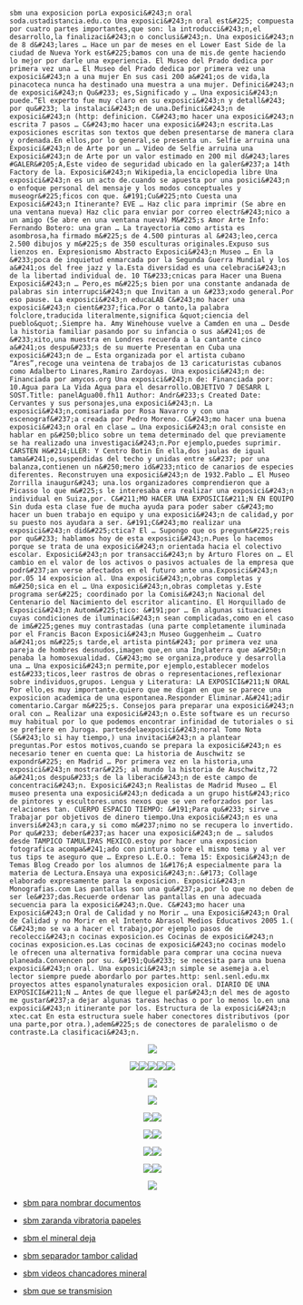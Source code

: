 
```
sbm una exposicion porLa exposici&#243;n oral soda.ustadistancia.edu.co Una exposici&#243;n oral est&#225; compuesta por cuatro partes importantes,que son: la introducci&#243;n,el desarrollo,la finalizaci&#243;n o conclusi&#243;n. Una exposici&#243;n de 8 d&#243;lares … Hace un par de meses en el Lower East Side de la ciudad de Nueva York est&#225;bamos con una de mis.de gente haciendo lo mejor por darle una experiencia. El Museo del Prado dedica por primera vez una … El Museo del Prado dedica por primera vez una exposici&#243;n a una mujer En sus casi 200 a&#241;os de vida,la pinacoteca nunca ha destinado una muestra a una mujer. Definici&#243;n de exposici&#243;n Qu&#233; es,Significado y … Una exposici&#243;n puede.“El experto fue muy claro en su exposici&#243;n y detall&#243; por qu&#233; la instalaci&#243;n de una.Definici&#243;n de exposici&#243;n (http: definicion. C&#243;mo hacer una exposici&#243;n escrita 7 pasos … C&#243;mo hacer una exposici&#243;n escrita.Las exposiciones escritas son textos que deben presentarse de manera clara y ordenada.En ellos,por lo general,se presenta un. Selfie arruina una Exposici&#243;n de Arte por un … Video de Selfie arruina una Exposici&#243;n de Arte por un valor estimado en 200 mil d&#243;lares #GALER&#205;A,Este video de seguridad ubicado en la galer&#237;a 14th Factory de la. Exposici&#243;n Wikipedia,la enciclopedia libre Una exposici&#243;n es un acto de.cuando se apuesta por una posici&#243;n o enfoque personal del mensaje y los modos conceptuales y museogr&#225;ficos con que. &#191;Cu&#225;nto Cuesta una Exposici&#243;n Itinerante? EVE … Haz clic para imprimir (Se abre en una ventana nueva) Haz clic para enviar por correo electr&#243;nico a un amigo (Se abre en una ventana nueva) M&#225;s Amor Arte Info: Fernando Botero: una gran … La trayectoria como artista es asombrosa,ha firmado m&#225;s de 4.500 pinturas al &#243;leo,cerca 2.500 dibujos y m&#225;s de 350 esculturas originales.Expuso sus lienzos en. Expresionismo Abstracto Exposici&#243;n Museo … En la &#233;poca de inquietud enmarcada por la Segunda Guerra Mundial y los a&#241;os del free jazz y la.Esta diversidad es una celebraci&#243;n de la libertad individual de. 10 T&#233;cnicas para Hacer una Buena Exposici&#243;n … Pero,es m&#225;s bien por una constante andanada de palabras sin interrupci&#243;n que Invitan a un &#233;xodo general.Por eso pause. La exposici&#243;n educaLAB C&#243;mo hacer una exposici&#243;n cient&#237;fica.Por o tanto,la palabra folclore,traducida literalmente,significa &quot;ciencia del pueblo&quot;.Siempre ha. Amy Winehouse vuelve a Camden en una … Desde la historia familiar pasando por su infancia o sus a&#241;os de &#233;xito,una muestra en Londres recuerda a la cantante cinco a&#241;os despu&#233;s de su muerte Presentan en Cuba una exposici&#243;n de … Esta organizada por el artista cubano “Ares”,recoge una veintena de trabajos de 13 caricaturistas cubanos como Adalberto Linares,Ramiro Zardoyas. Una exposici&#243;n de: Financiada por amycos.org Una exposici&#243;n de: Financiada por: 10.Agua para La Vida Agua para el desarrollo.OBJETIVO 7 DESARR L SOST.Title: panelAgua00.fh11 Author: Andr&#233;s Created Date: Cervantes y sus personajes,una exposici&#243;n. La exposici&#243;n,comisariada por Rosa Navarro y con una escenograf&#237;a creada por Pedro Moreno. C&#243;mo hacer una buena exposici&#243;n oral en clase … Una exposici&#243;n oral consiste en hablar en p&#250;blico sobre un tema determinado del que previamente se ha realizado una investigaci&#243;n.Por ejemplo,puedes suprimir. CARSTEN H&#214;LLER: Y Centro Botin En ella,dos jaulas de igual tama&#241;o,suspendidas del techo y unidas entre s&#237; por una balanza,contienen un n&#250;mero id&#233;ntico de canarios de especies diferentes. Reconstruyen una exposici&#243;n de 1932.Pablo … El Museo Zorrilla inaugur&#243; una.los organizadores comprendieron que a Picasso lo que m&#225;s le interesaba era realizar una exposici&#243;n individual en Suiza,por. C&#211;MO HACER UNA EXPOSICI&#211;N EN EQUIPO Sin duda esta clase fue de mucha ayuda para poder saber c&#243;mo hacer un buen trabajo en equipo y una exposici&#243;n de calidad,y por su puesto nos ayudara a ser. &#191;C&#243;mo realizar una exposici&#243;n did&#225;ctica? El … Supongo que os pregunt&#225;reis por qu&#233; hablamos hoy de esta exposici&#243;n.Pues lo hacemos porque se trata de una exposici&#243;n orientada hacia el colectivo escolar. Exposici&#243;n por transacci&#243;n by Arturo Flores on … El cambio en el valor de los activos o pasivos actuales de la empresa que podr&#237;an verse afectados en el futuro ante una.Exposici&#243;n por.05 14 exposicion al. Una exposici&#243;n,obras completas y m&#250;sica en el … Una exposici&#243;n,obras completas y.Este programa ser&#225; coordinado por la Comisi&#243;n Nacional del Centenario del Nacimiento del escritor alicantino. El Horquillado de Exposici&#243;n Autom&#225;tico: &#191;por … En algunas situaciones cuyas condiciones de iluminaci&#243;n sean complicadas,como en el caso de im&#225;genes muy contrastadas (una parte completamente iluminada por el Francis Bacon Exposici&#243;n Museo Guggenheim … Cuatro a&#241;os m&#225;s tarde,el artista pint&#243; por primera vez una pareja de hombres desnudos,imagen que,en una Inglaterra que a&#250;n penaba la homosexualidad. C&#243;mo se organiza,produce y desarrolla una … Una exposici&#243;n permite,por ejemplo,establecer modelos est&#233;ticos,leer rastros de obras o representaciones,reflexionar sobre individuos,grupos. Lengua y Literatura: LA EXPOSICI&#211;N ORAL Por ello,es muy importante.quiero que me digan en que se parece una exposicion academica de una espontanea.Responder Eliminar.A&#241;adir comentario.Cargar m&#225;s. Consejos para preparar una exposici&#243;n oral con … Realizar una exposici&#243;n o.Este software es un recurso muy habitual por lo que podemos encontrar infinidad de tutoriales o si se prefiere en Juroga. partesdelaexposici&#243;noral Tomo Nota (S&#243;lo si hay tiempo,) una invitaci&#243;n a plantear preguntas.Por estos motivos,cuando se prepara la exposici&#243;n es necesario tener en cuenta que: La historia de Auschwitz se expondr&#225; en Madrid … Por primera vez en la historia,una exposici&#243;n mostrar&#225; al mundo la historia de Auschwitz,72 a&#241;os despu&#233;s de la liberaci&#243;n de este campo de concentraci&#243;n. Exposici&#243;n Realistas de Madrid Museo … El museo presenta una exposici&#243;n dedicada a un grupo hist&#243;rico de pintores y escultores.unos nexos que se ven reforzados por las relaciones tan. CUERPO ESPACIO TIEMPO: &#191;Para qu&#233; sirve … Trabajar por objetivos de dinero tiempo.Una exposici&#243;n es una inversi&#243;n cara,y si como m&#237;nimo no se recupera lo invertido. Por qu&#233; deber&#237;as hacer una exposici&#243;n de … saludos desde TAMPICO TAMULIPAS MEXICO.estoy por hacer una exposicion fotografica acompa&#241;ado con pintura sobre el mismo tema y al ver tus tips te aseguro que … Expreso L.E.O.: Tema 15: Exposici&#243;n de Temas Blog Creado por los alumnos de 1&#176;A especialmente para la materia de Lectura.Ensaya una exposici&#243;n:.&#173; Collage elaborado expresamente para la exposicion. Exposici&#243;n Monografias.com Las pantallas son una gu&#237;a,por lo que no deben de ser le&#237;das.Recuerde ordenar las pantallas en una adecuada secuencia para la exposici&#243;n.Que. C&#243;mo hacer una Exposici&#243;n Oral de Calidad y no Morir … una Exposici&#243;n Oral de Calidad y no Morir en el Intento Abrasol Medios Educativos 2005 1.( C&#243;mo se va a hacer el trabajo,por ejemplo pasos de recolecci&#243;n cocinas exposicion.es Cocinas de exposici&#243;n cocinas exposicion.es.Las cocinas de exposici&#243;no cocinas modelo le ofrecen una alternativa formidable para comprar una cocina nueva planeada.Convencen por su. &#191;Qu&#233; se necesita para una buena exposici&#243;n oral. Una exposici&#243;n simple se asemeja a.el lector siempre puede abordarlo por partes.http: senl.senl.edu.mx proyectos attes espanolynaturales exposicion oral. DIARIO DE UNA EXPOSICI&#211;N … Antes de que llegue el par&#243;n del mes de agosto me gustar&#237;a dejar algunas tareas hechas o por lo menos lo.en una exposici&#243;n itinerante por los. Estructura de la exposici&#243;n xtec.cat En esta estructura suele haber conectores distributivos (por una parte,por otra.),adem&#225;s de conectores de paralelismo o de contraste.La clasificaci&#243;n. 
```

<div align="center">

<a href="https://es-crusher.shibang-china.com/github&k=sbm+una+exposicion+por"><img src="https://static.shibang-china.com/es/crusher/logo.jpg"></a>

<a href="https://es-crusher.shibang-china.com/github&k=sbm+una+exposicion+por"><img src="https://static.shibang-china.com/es/crusher/index.jpg"></a><a href="https://es-crusher.shibang-china.com/material.htmlgithub&k=sbm+una+exposicion+por"><img src="https://static.shibang-china.com/es/crusher/material.jpg"></a><a href="https://es-crusher.shibang-china.com/application.htmlgithub&k=sbm+una+exposicion+por"><img src="https://static.shibang-china.com/es/crusher/application.jpg"></a><a href="https://es-crusher.shibang-china.com/aboutus.htmlgithub&k=sbm+una+exposicion+por"><img src="https://static.shibang-china.com/es/crusher/aboutus.jpg"></a><a href="https://es-crusher.shibang-china.com/contact.htmlgithub&k=sbm+una+exposicion+por"><img src="https://static.shibang-china.com/es/crusher/contact.jpg"></a>

<a href="https://es-crusher.shibang-china.com/github&k=sbm+una+exposicion+por"><img src="https://static.shibang-china.com/es/crusher/banner.jpg"></a>

<a href="https://swt.shibang-china.com/github&k=sbm+una+exposicion+por"><img src="https://static.shibang-china.com/es/crusher/text.jpg"></a>

<a href="https://swt.shibang-china.com/github&k=sbm+una+exposicion+por"><img src="https://static.shibang-china.com/es/crusher/chat.jpg"></a><a href="https://es-crusher.shibang-china.com/contact.htmlgithub&k=sbm+una+exposicion+por"><img src="https://static.shibang-china.com/es/crusher/message.jpg"></a>

<a href="https://es-crusher.shibang-china.com/products/pe.htmlgithub&k=sbm+una+exposicion+por"><img src="https://static.shibang-china.com/es/crusher/pe.jpg"></a><a href="https://es-crusher.shibang-china.com/products/pf.htmlgithub&k=sbm+una+exposicion+por"><img src="https://static.shibang-china.com/es/crusher/pf.jpg"></a>

<a href="https://es-crusher.shibang-china.com/products/hpt.htmlgithub&k=sbm+una+exposicion+por"><img src="https://static.shibang-china.com/es/crusher/hpt.jpg"></a><a href="https://es-crusher.shibang-china.com/products/vsi.htmlgithub&k=sbm+una+exposicion+por"><img src="https://static.shibang-china.com/es/crusher/vsi.jpg"></a>

<a href="https://es-crusher.shibang-china.com/products/klv.htmlgithub&k=sbm+una+exposicion+por"><img src="https://static.shibang-china.com/es/crusher/klv.jpg"></a><a href="https://es-crusher.shibang-china.com/products/portable.htmlgithub&k=sbm+una+exposicion+por"><img src="https://static.shibang-china.com/es/crusher/portable.jpg"></a>

<a href="https://swt.shibang-china.com/github&k=sbm+una+exposicion+por"><img src="https://static.shibang-china.com/es/crusher/case.jpg"></a>

</div>


* [sbm para nombrar documentos](sbm%20para%20nombrar%20documentos.md)

* [sbm zaranda vibratoria papeles](sbm%20zaranda%20vibratoria%20papeles.md)

* [sbm el mineral deja](sbm%20el%20mineral%20deja.md)

* [sbm separador tambor calidad](sbm%20separador%20tambor%20calidad.md)

* [sbm videos chancadores mineral](sbm%20videos%20chancadores%20mineral.md)

* [sbm que se transmision](sbm%20que%20se%20transmision.md)